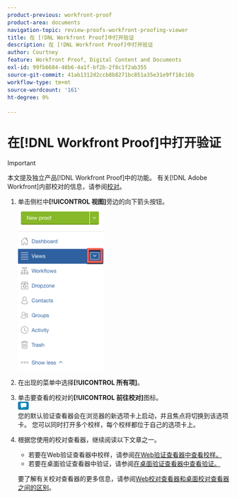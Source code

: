 ```yaml
---
product-previous: workfront-proof
product-area: documents
navigation-topic: review-proofs-workfront-proofing-viewer
title: 在 [!DNL Workfront Proof]中打开验证
description: 在 [!DNL Workfront Proof]中打开验证
author: Courtney
feature: Workfront Proof, Digital Content and Documents
exl-id: 99fb6684-48b6-4a1f-bf2b-2f8c1f2ab355
source-git-commit: 41ab1312d2ccb8b8271bc851a35e31e9ff18c16b
workflow-type: tm+mt
source-wordcount: '161'
ht-degree: 0%

---
```


# 在[!DNL Workfront Proof]中打开验证

>[!IMPORTANT]
>
>本文提及独立产品[!DNL Workfront Proof]中的功能。 有关[!DNL Adobe Workfront]内部校对的信息，请参阅[校对](../../../review-and-approve-work/proofing/proofing.md)。

1. 单击侧栏中&#x200B;**[!UICONTROL 视图]**&#x200B;旁边的向下箭头按钮。\
   ![Down_arrow_next_to_Views.png](assets/down-arrow-next-to-views-193x371.png)

1. 在出现的菜单中选择&#x200B;**[!UICONTROL 所有项]**。
1. 单击要查看的校对的&#x200B;**[!UICONTROL 前往校对]**&#x200B;图标。\
   ![Go_to_Proof_blue_icon.png](assets/go-to-proof-blue-icon.png)\
   您的默认验证查看器会在浏览器的新选项卡上启动，并且焦点将切换到该选项卡。 您可以同时打开多个校样，每个校样都位于自己的选项卡上。

1. 根据您使用的校对查看器，继续阅读以下文章之一。

   * 若要在Web验证查看器中校样，请参阅[在Web验证查看器中查看校样。](https://support.workfront.com/hc/en-us/sections/115000275214)
   * 若要在桌面验证查看器中验证，请参阅[在桌面验证查看器中查看验证。](https://support.workfront.com/hc/en-us/search/click?data=BAh7CjoHaWRsKwjm7%2BTRUwA6CXR5cGVJIgxhcnRpY2xlBjoGRVQ6CHVybEkiVC9oYy9lbi11cy9hcnRpY2xlcy8zNjAwMDM3MjczMzQtUmV2aWV3aW5nLVByb29mcy1pbi10aGUtRGVza3RvcC1Qcm9vZmluZy1WaWV3ZXIGOwdUOg5zZWFyY2hfaWRJIik0NDIyMjdkZi0zYTA4LTQ2YjItYTdkMy1kYzM1YjhlN2U4MjUGOwdGOglyYW5raQc%3D--2056c434cf6f4f97ca87532493ebfeb67ca07b63)

   要了解有关校对查看器的更多信息，请参阅[Web校对查看器和桌面校对查看器之间的区别](../../../review-and-approve-work/proofing/proofing-overview/understand-differences-between-web-viewer.md)。
